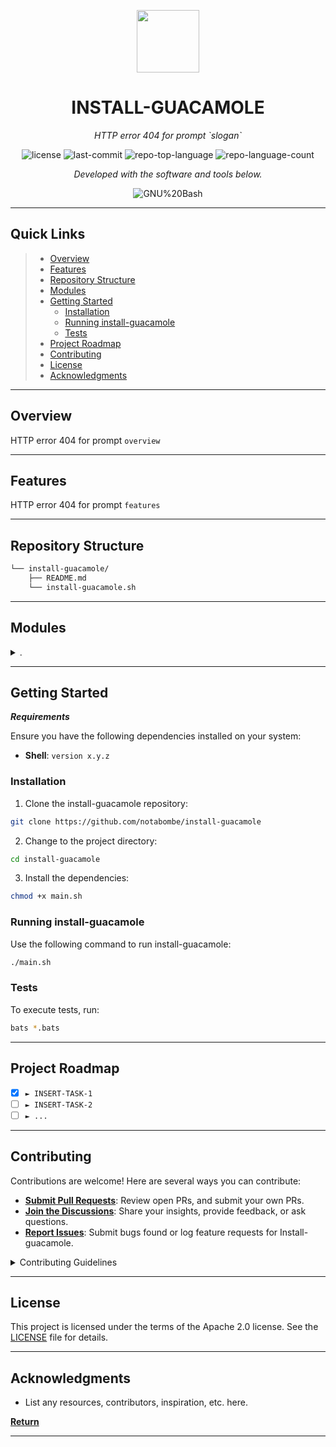 <p align="center">
  <img src="https://cdn-icons-png.flaticon.com/512/6295/6295417.png" width="100" />
</p>
<p align="center">
    <h1 align="center">INSTALL-GUACAMOLE</h1>
</p>
<p align="center">
    <em>HTTP error 404 for prompt `slogan`</em>
</p>
<p align="center">
	<img src="https://img.shields.io/github/license/notabombe/install-guacamole?style=flat&color=0080ff" alt="license">
	<img src="https://img.shields.io/github/last-commit/notabombe/install-guacamole?style=flat&logo=git&logoColor=white&color=0080ff" alt="last-commit">
	<img src="https://img.shields.io/github/languages/top/notabombe/install-guacamole?style=flat&color=0080ff" alt="repo-top-language">
	<img src="https://img.shields.io/github/languages/count/notabombe/install-guacamole?style=flat&color=0080ff" alt="repo-language-count">
<p>
<p align="center">
		<em>Developed with the software and tools below.</em>
</p>
<p align="center">
	<img src="https://img.shields.io/badge/GNU%20Bash-4EAA25.svg?style=flat&logo=GNU-Bash&logoColor=white" alt="GNU%20Bash">
</p>
<hr>

##  Quick Links

> - [ Overview](#-overview)
> - [ Features](#-features)
> - [ Repository Structure](#-repository-structure)
> - [ Modules](#-modules)
> - [ Getting Started](#-getting-started)
>   - [ Installation](#-installation)
>   - [ Running install-guacamole](#-running-install-guacamole)
>   - [ Tests](#-tests)
> - [ Project Roadmap](#-project-roadmap)
> - [ Contributing](#-contributing)
> - [ License](#-license)
> - [ Acknowledgments](#-acknowledgments)

---

##  Overview

HTTP error 404 for prompt `overview`

---

##  Features

HTTP error 404 for prompt `features`

---

##  Repository Structure

```sh
└── install-guacamole/
    ├── README.md
    └── install-guacamole.sh
```

---

##  Modules

<details closed><summary>.</summary>

| File                                                                                                    | Summary                                          |
| ---                                                                                                     | ---                                              |
| [install-guacamole.sh](https://github.com/notabombe/install-guacamole/blob/master/install-guacamole.sh) | HTTP error 404 for prompt `install-guacamole.sh` |

</details>

---

##  Getting Started

***Requirements***

Ensure you have the following dependencies installed on your system:

* **Shell**: `version x.y.z`

###  Installation

1. Clone the install-guacamole repository:

```sh
git clone https://github.com/notabombe/install-guacamole
```

2. Change to the project directory:

```sh
cd install-guacamole
```

3. Install the dependencies:

```sh
chmod +x main.sh
```

###  Running install-guacamole

Use the following command to run install-guacamole:

```sh
./main.sh
```

###  Tests

To execute tests, run:

```sh
bats *.bats
```

---

##  Project Roadmap

- [X] `► INSERT-TASK-1`
- [ ] `► INSERT-TASK-2`
- [ ] `► ...`

---

##  Contributing

Contributions are welcome! Here are several ways you can contribute:

- **[Submit Pull Requests](https://github.com/notabombe/install-guacamole/blob/main/CONTRIBUTING.md)**: Review open PRs, and submit your own PRs.
- **[Join the Discussions](https://github.com/notabombe/install-guacamole/discussions)**: Share your insights, provide feedback, or ask questions.
- **[Report Issues](https://github.com/notabombe/install-guacamole/issues)**: Submit bugs found or log feature requests for Install-guacamole.

<details closed>
    <summary>Contributing Guidelines</summary>

1. **Fork the Repository**: Start by forking the project repository to your GitHub account.
2. **Clone Locally**: Clone the forked repository to your local machine using a Git client.
   ```sh
   git clone https://github.com/notabombe/install-guacamole
   ```
3. **Create a New Branch**: Always work on a new branch, giving it a descriptive name.
   ```sh
   git checkout -b new-feature-x
   ```
4. **Make Your Changes**: Develop and test your changes locally.
5. **Commit Your Changes**: Commit with a clear message describing your updates.
   ```sh
   git commit -m 'Implemented new feature x.'
   ```
6. **Push to GitHub**: Push the changes to your forked repository.
   ```sh
   git push origin new-feature-x
   ```
7. **Submit a Pull Request**: Create a PR against the original project repository. Clearly describe the changes and their motivations.

Once your PR is reviewed and approved, it will be merged into the main branch.

</details>

---

##  License

This project is licensed under the terms of the Apache 2.0 license. See the [LICENSE](https://github.com/notabombe/install-guacamole/blob/master/LICENSE) file for details.


---

##  Acknowledgments

- List any resources, contributors, inspiration, etc. here.

[**Return**](#-quick-links)

---
